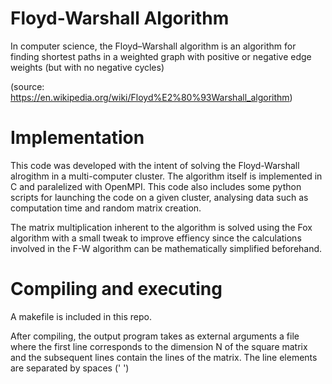 # Floyd-Warshall Algorithm

In computer science, the Floyd–Warshall algorithm is an algorithm for finding shortest paths 
in a weighted graph with positive or negative edge weights (but with no negative cycles) 

(source: https://en.wikipedia.org/wiki/Floyd%E2%80%93Warshall_algorithm)

# Implementation

This code was developed with the intent of solving the Floyd-Warshall alrogithm
in a multi-computer cluster. The algorithm itself is implemented in C and 
paralelized with OpenMPI. This code also includes some python scripts
for launching the code on a given cluster, analysing data such as computation time
and random matrix creation.

The matrix multiplication inherent to the algorithm is solved using the Fox
algorithm with a small tweak to improve effiency since the calculations 
involved in the F-W algorithm can be mathematically simplified beforehand.

# Compiling and executing

A makefile is included in this repo.

After compiling, the output program takes as external arguments
a file where the first line corresponds to the dimension N of the
square matrix and the subsequent lines contain the lines of the matrix.
The line elements are separated by spaces (' ')
